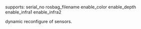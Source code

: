 supports:
serial_no
rosbag_filename
enable_color
enable_depth
enable_infra1
enable_infra2

dynamic reconfigure of sensors.
